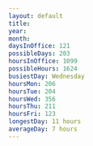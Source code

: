 ```yaml
---
layout: default
title: 
year: 
month: 
daysInOffice: 121
possibleDays: 203
hoursInOffice: 1099
possibleHours: 1624
busiestDay: Wednesday
hoursMon: 206
hoursTue: 204
hoursWed: 356
hoursThu: 211
hoursFri: 123
longestDay: 11 hours
averageDay: 7 hours
---
```

